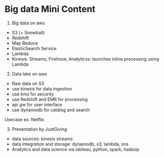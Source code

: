# Big data Mini Content


1. Big data on aws 
 
 - S3 (+ Snowball)
 - Redshift 
 - Map Reduce 
 - ElasticSearch Service
 - Lambda
 - Kinesis: Streams, Firehose, Analyticss: launches inline processing using Lambda
 
 2. Data lake on aws
   - Raw data on S3
   - use kinesis for data ingestion
   - use kms for security
   - use Redshift and EMR for processing
   - api gw for user interface
   - use dynamodb for catalog and search
   
  
  Usecase ex: Netflix
  
  3. Presentation by JustGiving
  
  - data sources: kinesis streams
  - data integration and storage: dynamodb, s3, lambda, sns
  - Analytics and data science via tableau, python, spark, hadoop
